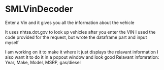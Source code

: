 # SMLVinDecoder
Enter a Vin and it gives you all the information about the vehicle

It uses nhtsa.dot.gov to look up vehicles after you enter the VIN
I used the code provided for the request, but wrote the dataframe part and input myself

I am working on it to make it where it just displays the relavant information
I also want it to do it in a popout window and look good
Relavant infomration: Year, Make, Model, MSRP, gas/diesel
